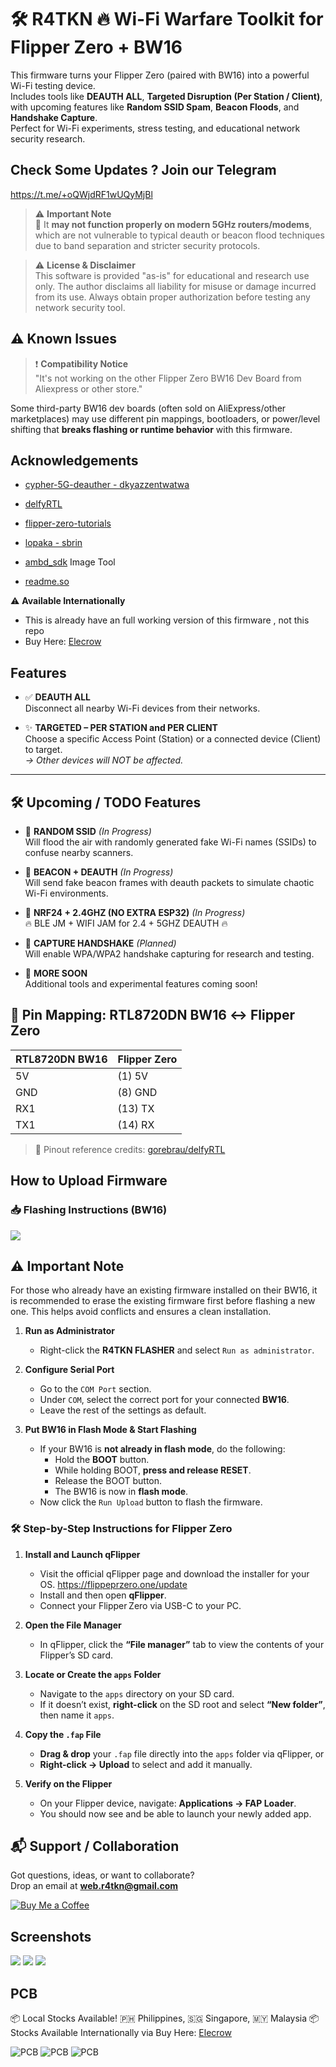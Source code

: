 # 🛠️ R4TKN 🔥 Wi-Fi Warfare Toolkit for Flipper Zero + BW16

This firmware turns your Flipper Zero (paired with BW16) into a powerful Wi-Fi testing device.  
Includes tools like **DEAUTH ALL**, **Targeted Disruption (Per Station / Client)**, with upcoming features like **Random SSID Spam**, **Beacon Floods**, and **Handshake Capture**.  
Perfect for Wi-Fi experiments, stress testing, and educational network security research.

## Check Some Updates ? Join our Telegram 
https://t.me/+oQWjdRF1wUQyMjBl

> ⚠️ **Important Note**  
> 🔴 It **may not function properly on modern 5GHz routers/modems**, which are not vulnerable to typical deauth or beacon flood techniques due to band separation and stricter security protocols.


> ⚠️ **License & Disclaimer**  
> This software is provided "as-is" for educational and research use only. The author disclaims all liability for misuse or damage incurred from its use. Always obtain proper authorization before testing any network security tool.

## ⚠️ Known Issues

> ❗ **Compatibility Notice**  
> "It's not working on the other Flipper Zero BW16 Dev Board from Aliexpress or other store."

Some third-party BW16 dev boards (often sold on AliExpress/other marketplaces) may use different pin mappings, bootloaders, or power/level shifting that **breaks flashing or runtime behavior** with this firmware.

## Acknowledgements

 - [cypher-5G-deauther - dkyazzentwatwa](https://github.com/dkyazzentwatwa/cypher-5G-deauther/tree/mainawesome-README-templates)

 - [delfyRTL](https://github.com/gorebrau/delfyRTL/tree/main)
 - [flipper-zero-tutorials](https://github.com/jamisonderek/flipper-zero-tutorials)

 - [lopaka - sbrin](https://github.com/sbrin/lopaka)

 - [ambd_sdk](https://github.com/ambiot/ambd_sdk) Image Tool

 - [readme.so](https://github.com/octokatherine/readme.so)



⚠️ **Available Internationally**  
 - This is already have an full working version of this firmware , not this repo
 - Buy Here: [Elecrow](https://www.elecrow.com/flipper-zero-bw16-rtl8720dn-dual-band-wifi-board.html)

## Features

- ✅ **DEAUTH ALL**  
  Disconnect all nearby Wi-Fi devices from their networks.

- ✨ **TARGETED – PER STATION and PER CLIENT**  
  Choose a specific Access Point (Station) or a connected device (Client) to target.  
  _→ Other devices will NOT be affected._

---

## 🛠️ Upcoming / TODO Features

- 🚧 **RANDOM SSID** *(In Progress)*  
  Will flood the air with randomly generated fake Wi-Fi names (SSIDs) to confuse nearby scanners.

- 🚧 **BEACON + DEAUTH** *(In Progress)*  
  Will send fake beacon frames with deauth packets to simulate chaotic Wi-Fi environments.

- 🚧 **NRF24 + 2.4GHZ (NO EXTRA ESP32)** *(In Progress)*  
  🔥 BLE JM + WIFI JAM for 2.4 + 5GHZ DEAUTH 🔥

- 🚧 **CAPTURE HANDSHAKE** *(Planned)*  
  Will enable WPA/WPA2 handshake capturing for research and testing.
  
- 🔧 **MORE SOON**  
  Additional tools and experimental features coming soon!
## 🔌 Pin Mapping: RTL8720DN BW16 ↔ Flipper Zero

| RTL8720DN BW16 | Flipper Zero |
|----------------|--------------|
| 5V             | (1) 5V       |
| GND            | (8) GND      |
| RX1            | (13) TX      |
| TX1            | (14) RX      |

> 📎 Pinout reference credits: [gorebrau/delfyRTL](https://github.com/gorebrau/delfyRTL)





## How to Upload Firmware 

### 📥 Flashing Instructions (BW16)
![](https://github.com/rusyln/flipper-zero-bw16-r4tkn/blob/master/Screenshot/flasher1.png)

## ⚠️ Important Note

For those who already have an existing firmware installed on their BW16, it is recommended to erase the existing firmware first before flashing a new one. This helps avoid conflicts and ensures a clean installation.

1. **Run as Administrator**  
   - Right-click the **R4TKN FLASHER** and select `Run as administrator`.

3. **Configure Serial Port**  
   - Go to the `COM Port` section.  
   - Under `COM`, select the correct port for your connected **BW16**.  
   - Leave the rest of the settings as default.

5. **Put BW16 in Flash Mode & Start Flashing**  
   - If your BW16 is **not already in flash mode**, do the following:  
     - Hold the **BOOT** button.  
     - While holding BOOT, **press and release RESET**.  
     - Release the BOOT button.  
     - The BW16 is now in **flash mode**.  
   - Now click the `Run Upload` button to flash the firmware.

### 🛠 Step-by-Step Instructions for Flipper Zero

1. **Install and Launch qFlipper**  
   - Visit the official qFlipper page and download the installer for your OS.  https://flippeprzero.one/update
   - Install and then open **qFlipper**.  
   - Connect your Flipper Zero via USB-C to your PC.

2. **Open the File Manager**  
   - In qFlipper, click the **“File manager”** tab to view the contents of your Flipper’s SD card.

3. **Locate or Create the `apps` Folder**  
   - Navigate to the `apps` directory on your SD card.  
   - If it doesn’t exist, **right-click** on the SD root and select **“New folder”**, then name it `apps`.

4. **Copy the `.fap` File**  
   - **Drag & drop** your `.fap` file directly into the `apps` folder via qFlipper, or  
   - **Right-click → Upload** to select and add it manually.

5. **Verify on the Flipper**  
   - On your Flipper device, navigate: **Applications → FAP Loader**.  
   - You should now see and be able to launch your newly added app.

## 📬 Support / Collaboration

Got questions, ideas, or want to collaborate?  
Drop an email at **web.r4tkn@gmail.com**

[![Buy Me a Coffee](https://www.buymeacoffee.com/assets/img/custom_images/orange_img.png)](http://coff.ee/rusn)
## Screenshots

![](https://github.com/rusyln/flipper-zero-bw16-r4tkn/blob/master/Screenshot/1.png)
![](https://github.com/rusyln/flipper-zero-bw16-r4tkn/blob/master/Screenshot/4.png)
![](https://github.com/rusyln/flipper-zero-bw16-r4tkn/blob/master/Screenshot/7.png)


## PCB  

📦 Local Stocks Available! 🇵🇭 Philippines, 🇸🇬 Singapore, 🇲🇾 Malaysia
📦 Stocks Available Internationally via Buy Here: [Elecrow](https://www.elecrow.com/flipper-zero-bw16-rtl8720dn-dual-band-wifi-board.html)

![PCB](https://github.com/rusyln/flipper-zero-bw16-r4tkn/blob/master/PCB/10.png)
![PCB](https://github.com/rusyln/flipper-zero-bw16-r4tkn/blob/master/PCB/8.png)
![PCB](https://github.com/rusyln/flipper-zero-bw16-r4tkn/blob/master/PCB/9.png)



